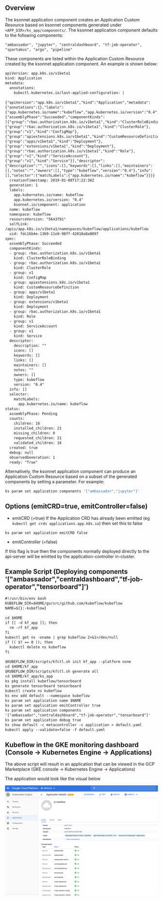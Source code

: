 ## Overview

The ksonnet application component creates an Application Custom Resource based on 
ksonnet components generated under `<APP_DIR>/ks_app/components/`. The ksonnet 
application component defaults to the following components:

```
"ambassador", "jupyter", "centraldashboard", "tf-job-operator", "spartakus", "argo", "pipeline"
```

These components are listed within the Application Custom Resource created by 
the ksonnet application component. An example is shown below:

```
apiVersion: app.k8s.io/v1beta1
kind: Application
metadata:
  annotations:
    kubectl.kubernetes.io/last-applied-configuration: |
      {"apiVersion":"app.k8s.io/v1beta1","kind":"Application","metadata":{"annotations":{},"labels":{"app.kubernetes.io/name":"kubeflow","app.kubernetes.io/version":"0.4","ksonnet.io/component":"application"},"name":"kubeflow","namespace":"kubeflow"},"spec":{"assemblyPhase":"Succeeded","componentKinds":[{"group":"rbac.authorization.k8s.io/v1beta1","kind":"ClusterRoleBinding"},{"group":"rbac.authorization.k8s.io/v1beta1","kind":"ClusterRole"},{"group":"v1","kind":"ConfigMap"},{"group":"apiextensions.k8s.io/v1beta1","kind":"CustomResourceDefinition"},{"group":"apps/v1beta1","kind":"Deployment"},{"group":"extensions/v1beta1","kind":"Deployment"},{"group":"rbac.authorization.k8s.io/v1beta1","kind":"Role"},{"group":"v1","kind":"ServiceAccount"},{"group":"v1","kind":"Service"}],"descriptor":{"description":"","icons":[],"keywords":[],"links":[],"maintainers":[],"notes":"","owners":[],"type":"kubeflow","version":"0.4"},"info":[],"selector":{"matchLabels":{"app.kubernetes.io/name":"kubeflow"}}}}
  creationTimestamp: 2019-01-08T17:22:36Z
  generation: 1
  labels:
    app.kubernetes.io/name: kubeflow
    app.kubernetes.io/version: "0.4"
    ksonnet.io/component: application
  name: kubeflow
  namespace: kubeflow
  resourceVersion: "5643791"
  selfLink: /apis/app.k8s.io/v1beta1/namespaces/kubeflow/applications/kubeflow
  uid: fdc16b4e-1369-11e9-90ff-42010a8a0097
spec:
  assemblyPhase: Succeeded
  componentKinds:
  - group: rbac.authorization.k8s.io/v1beta1
    kind: ClusterRoleBinding
  - group: rbac.authorization.k8s.io/v1beta1
    kind: ClusterRole
  - group: v1
    kind: ConfigMap
  - group: apiextensions.k8s.io/v1beta1
    kind: CustomResourceDefinition
  - group: apps/v1beta1
    kind: Deployment
  - group: extensions/v1beta1
    kind: Deployment
  - group: rbac.authorization.k8s.io/v1beta1
    kind: Role
  - group: v1
    kind: ServiceAccount
  - group: v1
    kind: Service
  descriptor:
    description: ""
    icons: []
    keywords: []
    links: []
    maintainers: []
    notes: ""
    owners: []
    type: kubeflow
    version: "0.4"
  info: []
  selector:
    matchLabels:
      app.kubernetes.io/name: kubeflow
status:
  assemblyPhase: Pending
  counts:
    children: 16
    installed_children: 21
    missing_children: 0
    requested_children: 21
    validated_children: 16
  created: true
  debug: null
  observedGeneration: 1
  ready: "True"
```

Alternatively, the ksonnet application component can produce an Application Custom Resource 
based on a subset of the generated components by setting a parameter. For example:

```bash
ks param set application components '["ambassador","jupyter"]'
```

## Options (emitCRD=true, emitController=false)

- emitCRD (=true)
If the Application CRD has already been emitted (eg `kubectl get crds applications.app.k8s.io`) then set this to false

```
ks param set application emitCRD false
```

- emitController (=false)

If this flag is true then the components normally deployed directly to the api-server will be emitted 
by the application-controller in-cluster. 

## Example Script (Deploying components '["ambassador","centraldashboard","tf-job-operator","tensorboard"]')

```
#!/usr/bin/env bash
KUBEFLOW_DIR=$HOME/go/src/github.com/kubeflow/kubeflow
NAME=${1:-kubeflow}

cd $HOME
if [[ -d kf_app ]]; then
  rm -rf kf_app
fi
kubectl get ns -oname | grep kubeflow 2>&1>/dev/null
if (( $? == 0 )); then
  kubectl delete ns kubeflow
fi

$KUBEFLOW_DIR/scripts/kfctl.sh init kf_app --platform none
cd $HOME/kf_app
$KUBEFLOW_DIR/scripts/kfctl.sh generate all
cd $HOME/kf_app/ks_app
ks pkg install kubeflow/tensorboard
ks generate tensorboard tensorboard
kubectl create ns kubeflow
ks env add default --namespace kubeflow
ks param set application name $NAME
ks param set application emitController true
ks param set application components '["ambassador","centraldashboard","tf-job-operator","tensorboard"]'
ks param set application debug true
ks show default -c metacontroller -c application > default.yaml
kubectl apply --validate=false -f default.yaml
```

## Kubeflow in the GKE monitoring dashboard  (Console -> Kubernetes Engine -> Applications)

The above script will result in an application that can be viewed in the GCP Marketplace
(GKE console -> Kubernetes Engine -> Applications)

The application would look like the visual below

![GCP Kubeflow Application](./docs/kubeflow_application.png "GCP Kubeflow Application")
